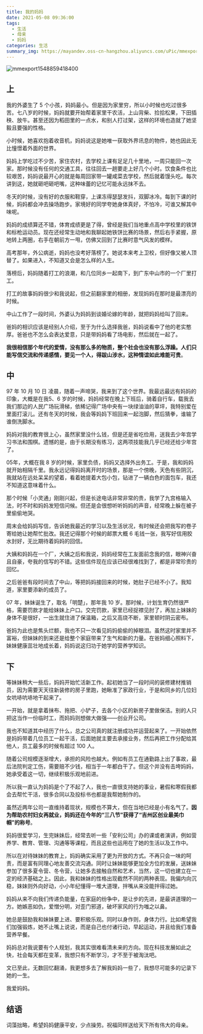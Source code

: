```yaml
---
title: 我的妈妈
date: 2021-05-08 09:36:00
tags: 
  - 生活
  - 母亲
  - 妈妈
categories: 生活
summary_img: https://mayandev.oss-cn-hangzhou.aliyuncs.com/uPic/mmexport1548859418400.jpeg
---
```


![mmexport1548859418400](https://mayandev.oss-cn-hangzhou.aliyuncs.com/uPic/mmexport1548859418400.jpeg)

## 上

我的外婆生了 5 个小孩，妈妈最小。但是因为家里穷，所以小时候也吃过很多苦。七八岁的时候，妈妈就要开始帮着家里干农活，上山背柴、捡拾松果，下田插秧、放牛。甚至还因为稻田里的一点水，和别人打过架，这样的环境也造就了她坚毅且要强的性格。

小时候，她喜欢抱着收音机，妈妈说这是她唯一获取外界讯息的物件，她也因此无比憧憬着外面的世界。

妈妈上学吃过不少苦，家住农村，去学校上课有足足几十里地，一周只能回一次家。那时候没有任何的交通工具，往往回去一趟要走上好几个小时。饮食条件也比较艰苦，妈妈说最开心的就是每周回家带一罐咸菜去学校，然后就着馒头吃。每次讲到这，她就砸吧砸吧嘴，这种味蕾的记忆可能永远抹不去。

冬天的时候，没有好的衣服和鞋穿，上课冻得瑟瑟发抖，双脚冰冷。每到下课的时候，妈妈都会冲去操场跑步。家境好的同学夸她身体真好，不怕冷，可谁又解其中味呢。

妈妈的成绩算还不错，体育成绩更是了得，曾经是我们当地重点高中学校里的铁饼和标枪运动员。现在还经常生动地和我聊起她铁饼比赛的场景，然后右手紧握，原地转上两圈，右手在朝前方一甩，仿佛又回到了比赛时意气风发的模样。

高考那年，外公病逝，妈妈也没考好落榜了。她说本来考上卫校，但好像又被人顶替了。如果进入，不知道又会是怎么样的人生。

落榜后，妈妈随着打工的浪潮，和几位同乡一起南下，到广东中山市的一个厂里打工。

打工的故事妈妈很少和我说起，但之前翻家里的相册，发现妈妈在那时是最漂亮的时候。

中山工作了一段时间，外婆认为妈妈到谈婚论嫁的年龄，就把妈妈给叫了回来。

爸妈的相识应该是经别人介绍，至于为什么选择我爸，妈妈说看中了他的老实憨厚。爸爸也不怎么会表达爱意，只是带妈妈看了场电影，然后就在一起了。

**我很相信那个年代的爱情，没有那么多的物质，整个社会也没有那么浮躁。人们只能写信交流和传递感情，要见一个人，得跋山涉水，这种情谊如此难能可贵**。

## 中

97 年 10 月 10 日 凌晨，随着一声啼哭，我来到了这个世界。我最远最远有妈妈的印象，大概是在我5、6 岁的时候，妈妈经常在晚上下班后，骑着自行车，载我去我们那边的人民广场玩滑梯，依稀记得广场中央有一块绿油油的草坪，我特别爱在里面打滚儿。还有冬天的时候，我会等妈妈下班回来一起泡脚，然后猜拳，谁输了谁倒洗脚水。

妈妈对我的教育很上心，虽然家里没什么钱，但是还是省吃俭用，送我去少年宫学习书法和围棋。遗憾的是，由于长期没有练习，这两项技能我几乎已经还给少年宫了。

05年，大概在我 8 岁的时候，家里负债，妈妈又选择外出务工。于是，我和妈妈就开始相隔千里。我永远记得妈妈离开时的场景，那是一个傍晚，天色有些阴沉，我就站在远处呆呆的望着，看着她提着大包小包，钻进了一辆白色的面包车，我还不知道这意味着什么。

那个时候「小灵通」刚刚兴起，但是长途电话非常非常的贵，我学了九宫格输入法，时不时和妈妈发短信问候。但还是会很想听听妈妈的声音，经常晚上躲在被子里偷偷地哭。

周末会给妈妈写信，告诉她我最近的学习以及生活状况，有时候还会把我写的卷子寄给她让她帮忙批改。我还记得那个时候的邮票大概 6 毛钱一张，我写好信用胶水封好，无比期待着妈妈的回信。

大姨和妈妈在一个厂，大姨之后和我说，妈妈经常在工友面前念我的信，眼神兴奋且自豪，夸我的信写的不错。这些信件现在应该已经很难找到了，都是非常珍贵的回忆。

之后爸爸有段时间去了中山，等把妈妈接回来的时候，她肚子已经不小了。我知道，家里要添新的成员了。

07 年，妹妹诞生了，取名「明楚」，那年我 10 岁。那时候，计划生育仍然很严格，需要罚款才能给妹妹上户口。交完罚款，家里已经捉襟见肘了，再加上妹妹的身体不是很好，一出生就住进了保温箱，之后又高烧不断，家里顿时阴云密布。

爸妈为此也是焦头烂额，我也不只一次看见妈妈偷偷的掉眼泪。虽然这时家里并不富裕，但妹妹的到来还是给整个家庭带来了生气和新的力量。在爸妈细心照料下，妹妹健康茁壮地成长着，妈妈说这归功于她学的营养学知识。

## 下

等妹妹稍大一些后，妈妈开始忙活新工作。起初她当了一段时间的装修建材推销员，因为需要天天往新装修的房子里跑，她瞅准了家政行业，于是和同乡的几位妇女吭哧吭哧地干起来了。

一开始，就是拿着抹布、拖把、小铲子，去各个小区的新房子里做保洁。别的人只把这当作一份临时工，而妈妈则想做大做强——创业开公司。

我也不知道其中经历了什么，总之公司真的就注册成功并运营起来了。一开始依然是妈妈带着几位员工一起干活，后面她就主要去承接业务，然后再把工作分配给其他人，员工最多的时候有超过 100 人。

随着公司规模逐渐增大，承担的风险也越大。例如有员工在通勤路上出了事故，最后法院判定工伤，需要赔不少钱，相当于一年都白干了。但这个并没有击垮妈妈，她承受着这一切，继续积极乐观地前进。

所以我一直认为妈妈是个了不起了人，我也一直很支持她的事业，暑假和寒假我都会去帮忙干活，很多合同以及投标书也都是我帮她制作的。

虽然近两年公司一直维持着现状，规模也不算大，但在当地已经是小有名气了。**因为帮助农村妇女再就业，妈妈还在今年的“三八节”获得了“吉州区创业最美巾帼”的称号**。

妈妈很爱学习，生完妹妹后，经常去听一些「安利公司」办的课或者演讲，例如营养学、教育、管理、沟通等等课程，而且这些也运用在了她的生活以及工作中。

所以在对待妹妹的教育上，妈妈确实采用了更为开放的方式。不再只会一味的呵责，而是富有同理心地友善交流沟通。同时让妹妹能够更加全方位的发展，送妹妹参加了很多夏令营、冬令营，让她多去接触自然和艺术，当然，这一切也建立在一定的经济基础之上。因此，我和妹妹的性格出现截然不同的两种表现。我偏内向沉稳，妹妹则外向好动，小小年纪懂得一堆大道理，拌嘴从来没能拌得过她。

妈妈从来不向我们传递负能量，在家庭的纷争中，是让步的先进，是最讲道理的一方。她嫉恶如仇，爱憎分明，对歪门邪道，破坏家风的行为嗤之以鼻。

她总是鼓励我和妹妹要上进、要积极乐观。同时以身作则，身体力行。比如希望我们加强锻炼，她不止嘴上说说，而是自己也付诸行动，早起运动，并且给我们准备营养早餐。

妈妈总对我说要有个人规划，我其实很难看清未来的方向。现在科技发展如此之快，社会每天都在变革，我想只有不断学习，才不至于被淘汰吧。

文已至此，无数回忆翻涌，我更想多去了解我妈妈一些了，我想尽可能多的记录下她的一生。

我爱妈妈。

## 结语

词藻拙略，希望妈妈健康平安，少点操劳。祝福同样送给天下所有伟大的母亲。